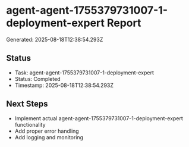 # agent-agent-1755379731007-1-deployment-expert Report

Generated: 2025-08-18T12:38:54.293Z

## Status
- Task: agent-agent-1755379731007-1-deployment-expert
- Status: Completed
- Timestamp: 2025-08-18T12:38:54.293Z

## Next Steps
- Implement actual agent-agent-1755379731007-1-deployment-expert functionality
- Add proper error handling
- Add logging and monitoring
